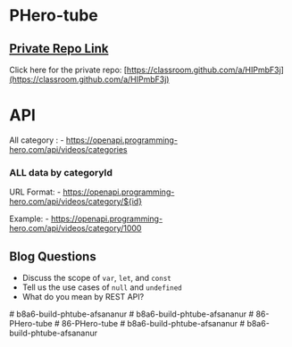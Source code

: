 # PHero-tube

## [ Private Repo Link](https://classroom.github.com/a/HIPmbF3j)

Click here for the private repo: [https://classroom.github.com/a/HIPmbF3j](https://classroom.github.com/a/HIPmbF3j)



# API

All category :  - https://openapi.programming-hero.com/api/videos/categories


### ALL data by categoryId
URL Format: - https://openapi.programming-hero.com/api/videos/category/${id}

Example: - https://openapi.programming-hero.com/api/videos/category/1000


## Blog Questions

- Discuss the scope of `var`, `let`, and `const`
- Tell us the use cases of `null` and `undefined`
- What do you mean by REST API?


#   b 8 a 6 - b u i l d - p h t u b e - a f s a n a n u r  
 #   b 8 a 6 - b u i l d - p h t u b e - a f s a n a n u r  
 #   8 6 - P H e r o - t u b e  
 #   8 6 - P H e r o - t u b e  
 #   b 8 a 6 - b u i l d - p h t u b e - a f s a n a n u r  
 #   b 8 a 6 - b u i l d - p h t u b e - a f s a n a n u r  
 